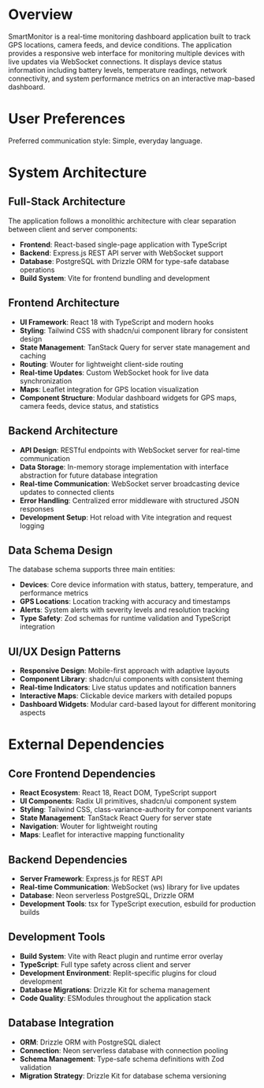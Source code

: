 # Overview

SmartMonitor is a real-time monitoring dashboard application built to track GPS locations, camera feeds, and device conditions. The application provides a responsive web interface for monitoring multiple devices with live updates via WebSocket connections. It displays device status information including battery levels, temperature readings, network connectivity, and system performance metrics on an interactive map-based dashboard.

# User Preferences

Preferred communication style: Simple, everyday language.

# System Architecture

## Full-Stack Architecture
The application follows a monolithic architecture with clear separation between client and server components:
- **Frontend**: React-based single-page application with TypeScript
- **Backend**: Express.js REST API server with WebSocket support
- **Database**: PostgreSQL with Drizzle ORM for type-safe database operations
- **Build System**: Vite for frontend bundling and development

## Frontend Architecture
- **UI Framework**: React 18 with TypeScript and modern hooks
- **Styling**: Tailwind CSS with shadcn/ui component library for consistent design
- **State Management**: TanStack Query for server state management and caching
- **Routing**: Wouter for lightweight client-side routing
- **Real-time Updates**: Custom WebSocket hook for live data synchronization
- **Maps**: Leaflet integration for GPS location visualization
- **Component Structure**: Modular dashboard widgets for GPS maps, camera feeds, device status, and statistics

## Backend Architecture
- **API Design**: RESTful endpoints with WebSocket server for real-time communication
- **Data Storage**: In-memory storage implementation with interface abstraction for future database integration
- **Real-time Communication**: WebSocket server broadcasting device updates to connected clients
- **Error Handling**: Centralized error middleware with structured JSON responses
- **Development Setup**: Hot reload with Vite integration and request logging

## Data Schema Design
The database schema supports three main entities:
- **Devices**: Core device information with status, battery, temperature, and performance metrics
- **GPS Locations**: Location tracking with accuracy and timestamps
- **Alerts**: System alerts with severity levels and resolution tracking
- **Type Safety**: Zod schemas for runtime validation and TypeScript integration

## UI/UX Design Patterns
- **Responsive Design**: Mobile-first approach with adaptive layouts
- **Component Library**: shadcn/ui components with consistent theming
- **Real-time Indicators**: Live status updates and notification banners
- **Interactive Maps**: Clickable device markers with detailed popups
- **Dashboard Widgets**: Modular card-based layout for different monitoring aspects

# External Dependencies

## Core Frontend Dependencies
- **React Ecosystem**: React 18, React DOM, TypeScript support
- **UI Components**: Radix UI primitives, shadcn/ui component system
- **Styling**: Tailwind CSS, class-variance-authority for component variants
- **State Management**: TanStack React Query for server state
- **Navigation**: Wouter for lightweight routing
- **Maps**: Leaflet for interactive mapping functionality

## Backend Dependencies
- **Server Framework**: Express.js for REST API
- **Real-time Communication**: WebSocket (ws) library for live updates
- **Database**: Neon serverless PostgreSQL, Drizzle ORM
- **Development Tools**: tsx for TypeScript execution, esbuild for production builds

## Development Tools
- **Build System**: Vite with React plugin and runtime error overlay
- **TypeScript**: Full type safety across client and server
- **Development Environment**: Replit-specific plugins for cloud development
- **Database Migrations**: Drizzle Kit for schema management
- **Code Quality**: ESModules throughout the application stack

## Database Integration
- **ORM**: Drizzle ORM with PostgreSQL dialect
- **Connection**: Neon serverless database with connection pooling
- **Schema Management**: Type-safe schema definitions with Zod validation
- **Migration Strategy**: Drizzle Kit for database schema versioning